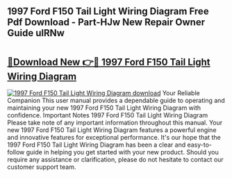 ## 1997 Ford F150 Tail Light Wiring Diagram Free Pdf Download - Part-HJw New Repair Owner Guide ulRNw

# <h2><a href="http://dfnbyz3.blite.top/?on=1997+Ford+F150+Tail+Light+Wiring+Diagram">🔗Download New 👉🔴 1997 Ford F150 Tail Light Wiring Diagram</a></h2>

[![1997 Ford F150 Tail Light Wiring Diagram download](https://i.imgur.com/lujVjoI.png)](http://dfnbyz3.blite.top/?on=1997+Ford+F150+Tail+Light+Wiring+Diagram)
Your Reliable Companion This user manual provides a dependable guide to operating and maintaining your new 1997 Ford F150 Tail Light Wiring Diagram with confidence. Important Notes 1997 Ford F150 Tail Light Wiring Diagram Please take note of any important information throughout this manual. Your new 1997 Ford F150 Tail Light Wiring Diagram features a powerful engine and innovative features for exceptional performance. It's our hope that the 1997 Ford F150 Tail Light Wiring Diagram has been a clear and easy-to-follow guide in helping you get started with your new product. Should you require any assistance or clarification, please do not hesitate to contact our customer support team.
